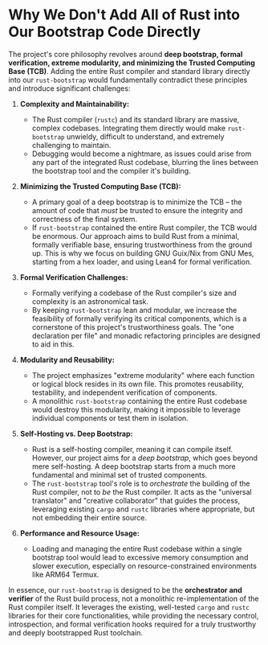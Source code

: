 # Why We Don't Add All of Rust into Our Bootstrap Code Directly

The project's core philosophy revolves around **deep bootstrap, formal verification, extreme modularity, and minimizing the Trusted Computing Base (TCB)**. Adding the entire Rust compiler and standard library directly into our `rust-bootstrap` would fundamentally contradict these principles and introduce significant challenges:

1.  **Complexity and Maintainability:**
    *   The Rust compiler (`rustc`) and its standard library are massive, complex codebases. Integrating them directly would make `rust-bootstrap` unwieldy, difficult to understand, and extremely challenging to maintain.
    *   Debugging would become a nightmare, as issues could arise from any part of the integrated Rust codebase, blurring the lines between the bootstrap tool and the compiler it's building.

2.  **Minimizing the Trusted Computing Base (TCB):**
    *   A primary goal of a deep bootstrap is to minimize the TCB – the amount of code that *must* be trusted to ensure the integrity and correctness of the final system.
    *   If `rust-bootstrap` contained the entire Rust compiler, the TCB would be enormous. Our approach aims to build Rust from a minimal, formally verifiable base, ensuring trustworthiness from the ground up. This is why we focus on building GNU Guix/Nix from GNU Mes, starting from a hex loader, and using Lean4 for formal verification.

3.  **Formal Verification Challenges:**
    *   Formally verifying a codebase of the Rust compiler's size and complexity is an astronomical task.
    *   By keeping `rust-bootstrap` lean and modular, we increase the feasibility of formally verifying its critical components, which is a cornerstone of this project's trustworthiness goals. The "one declaration per file" and monadic refactoring principles are designed to aid in this.

4.  **Modularity and Reusability:**
    *   The project emphasizes "extreme modularity" where each function or logical block resides in its own file. This promotes reusability, testability, and independent verification of components.
    *   A monolithic `rust-bootstrap` containing the entire Rust codebase would destroy this modularity, making it impossible to leverage individual components or test them in isolation.

5.  **Self-Hosting vs. Deep Bootstrap:**
    *   Rust is a self-hosting compiler, meaning it can compile itself. However, our project aims for a *deep bootstrap*, which goes beyond mere self-hosting. A deep bootstrap starts from a much more fundamental and minimal set of trusted components.
    *   The `rust-bootstrap` tool's role is to *orchestrate* the building of the Rust compiler, not to *be* the Rust compiler. It acts as the "universal translator" and "creative collaborator" that guides the process, leveraging existing `cargo` and `rustc` libraries where appropriate, but not embedding their entire source.

6.  **Performance and Resource Usage:**
    *   Loading and managing the entire Rust codebase within a single bootstrap tool would lead to excessive memory consumption and slower execution, especially on resource-constrained environments like ARM64 Termux.

In essence, our `rust-bootstrap` is designed to be the **orchestrator and verifier** of the Rust build process, not a monolithic re-implementation of the Rust compiler itself. It leverages the existing, well-tested `cargo` and `rustc` libraries for their core functionalities, while providing the necessary control, introspection, and formal verification hooks required for a truly trustworthy and deeply bootstrapped Rust toolchain.
